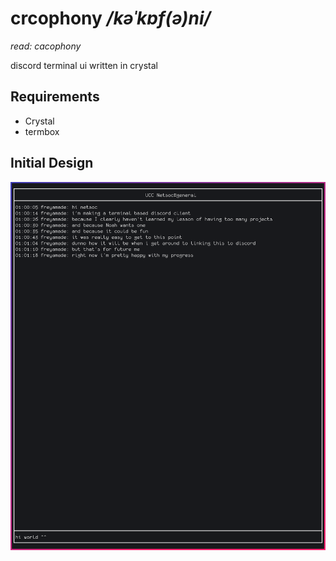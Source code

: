# crcophony */kəˈkɒf(ə)ni/*
*read: cacophony*

discord terminal ui written in crystal

## Requirements
- Crystal
- termbox

## Initial Design
![initial design](https://raw.githubusercontent.com/freyamade/crcophony/master/demo.png)
